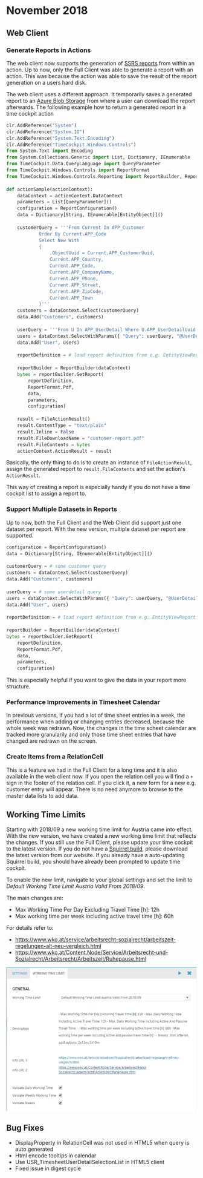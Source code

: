 # November 2018
## Web Client

### Generate Reports in Actions
The web client now supports the generation of [SSRS reports](https://www.timecockpit.com/blog/2014/03/31/Custom-Reporting-in-Time-Cockpit-is-Final) from within an action. Up to now, only the Full Client was able to generate a report with an action. This was because the action was able to save the result of the report generation on a users hard disk.

The web client uses a different approach. It temporarily saves a generated report to an [Azure Blob Storage](https://azure.microsoft.com/en-us/services/storage/blobs/) from where a user can download the report afterwards. The following example how to return a generated report in a time cockpit action

```python
clr.AddReference("System")
clr.AddReference("System.IO")
clr.AddReference("System.Text.Encoding")
clr.AddReference("TimeCockpit.Windows.Controls")
from System.Text import Encoding
from System.Collections.Generic import List, Dictionary, IEnumerable
from TimeCockpit.Data.QueryLanguage import QueryParameter
from TimeCockpit.Windows.Controls import ReportFormat
from TimeCockpit.Windows.Controls.Reporting import ReportBuilder, ReportConfiguration

def actionSample(actionContext):
	dataContext = actionContext.DataContext
	parameters = List[QueryParameter]()
	configuration = ReportConfiguration()
	data = Dictionary[String, IEnumerable[EntityObject]]()
	
	customerQuery = '''From Current In APP_Customer
	        Order By Current.APP_Code 
	        Select New With
	        {
	            .ObjectUuid = Current.APP_CustomerUuid,
	            Current.APP_Country,
	            Current.APP_Code,
	            Current.APP_CompanyName,
	            Current.APP_Phone,
	            Current.APP_Street,
	            Current.APP_ZipCode,
	            Current.APP_Town
	        }'''
	customers = dataContext.Select(customerQuery)
	data.Add("Customers", customers)
	
	userQuery = '''From U In APP_UserDetail Where U.APP_UserDetailUuid = @UserDetailUuid Select New With { U.Firstname, U.Lastname }'''
	users = dataContext.SelectWithParams({ "Query": userQuery, "@UserDetailUuid": dataContext.Environment.CurrentUser.UserDetailUuid })
	data.Add("User", users)
	        
	reportDefinition = # load report definition from e.g. EntityViewReport table
	        
	reportBuilder = ReportBuilder(dataContext)
	bytes = reportBuilder.GetReport(
		reportDefinition,
	    ReportFormat.Pdf, 
	    data, 
	    parameters, 
	    configuration)
			
	result = FileActionResult()
	result.ContentType = "text/plain"
	result.Inline = False
	result.FileDownloadName = "customer-report.pdf"
	result.FileContents = bytes
	actionContext.ActionResult = result
```

Basically, the only thing to do is to create an instance of `FileActionResult`, assign the generated report to `result.FileContents` and set the action's `ActionResult`.

This way of creating a report is especially handy if you do not have a time cockpit list to assign a report to.

### Support Multiple Datasets in Reports
Up to now, both the Full Client and the Web Client did support just one dataset per report. With the new version, multiple dataset per report are supported.

```python
configuration = ReportConfiguration()
data = Dictionary[String, IEnumerable[EntityObject]]()
	
customerQuery = # some customer query
customers = dataContext.Select(customerQuery)
data.Add("Customers", customers)

userQuery = # some userdetail query
users = dataContext.SelectWithParams({ "Query": userQuery, "@UserDetailUuid": dataContext.Environment.CurrentUser.UserDetailUuid })
data.Add("User", users)

reportDefinition = # load report definition from e.g. EntityViewReport table

reportBuilder = ReportBuilder(dataContext)
bytes = reportBuilder.GetReport(
	reportDefinition,
    ReportFormat.Pdf, 
    data, 
    parameters, 
    configuration)
```

This is especially helpful if you want to give the data in your report more structure. 

### Performance Improvements in Timesheet Calendar
In previous versions, if you had a lot of time sheet entries in a week, the performance when adding or changing entries decreased, because the whole week was redrawn. Now, the changes in the time scheet calendar are tracked more granularily and only those time sheet entries that have changed are redrawn on the screen.

### Create Items from a RelationCell
This is a feature we had in the Full Client for a long time and it is also available in the web client now. If you open the relation cell you will find a `+` sign in the footer of the relation cell. If you click it, a new form for a new e.g. customer entry will appear. There is no need anymore to browse to the master data lists to add data.



## Working Time Limits
Starting with 2018/09 a new working time limit for Austria came into effect. With the new version, we have created a new working time limit that reflects the changes. If you still use the Full Client, please update your time cockpit to the latest version. If you do not have a [Squirrel build](https://docs.timecockpit.com/doc/release-notes/2018-06.html#full-client), please download the latest version from our website. If you already have a auto-updating Squirrel build, you should have already been prompted to update time cockpit.

To enable the new limit, navigate to your global settings and set the limit to *Default Working Time Limit Austria Valid From 2018/09*.

The main changes are:

* Max Working Time Per Day Excluding Travel Time [h]: 12h 
* Max working time per week including active travel time [h]: 60h 

For details refer to:

* https://www.wko.at/service/arbeitsrecht-sozialrecht/arbeitszeit-regelungen-alt-neu-vergleich.html
* https://www.wko.at/Content.Node/Service/Arbeitsrecht-und-Sozialrecht/Arbeitsrecht/Arbeitszeit/Ruhepause.html

![Working Time Limit](images/2018-11/global-settings-working-time-limit.png "Working Time Limit")

## Bug Fixes
* DisplayProperty in RelationCell was not used in HTML5 when query is auto generated
* Html encode tooltips in calendar
* Use USR_TimesheetUserDetailSelectionList in HTML5 client
* Fixed issue in digest cycle
